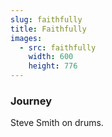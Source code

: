 ```yaml
---
slug: faithfully
title: Faithfully
images:
  - src: faithfully
    width: 600
    height: 776
---
```

### Journey

Steve Smith on drums.

<div data-player="OMD8hBsA-RI"></div>